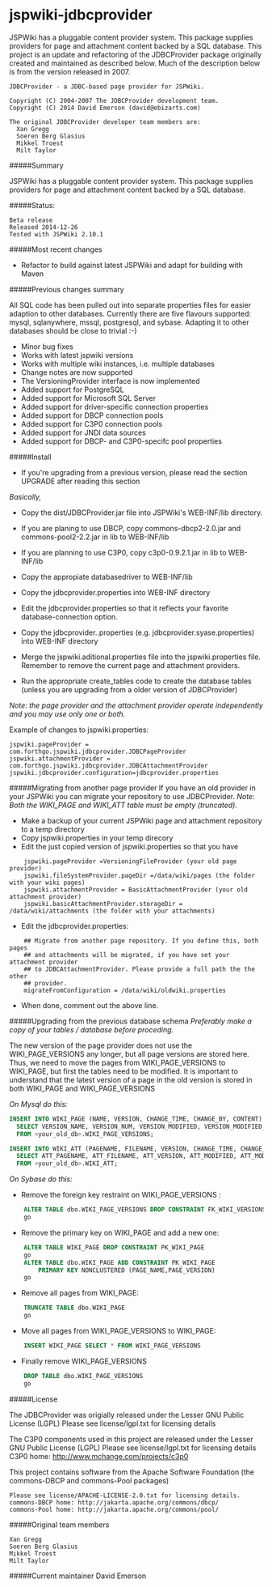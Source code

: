 jspwiki-jdbcprovider
====================

JSPWiki has a pluggable content provider system. This package supplies providers for page and attachment content backed by a SQL database. This project is an update and refactoring of the JDBCProvider package originally created and maintained as described below. Much of the description below is from the version released in 2007. 

    JDBCProvider - a JDBC-based page provider for JSPWiki.

    Copyright (C) 2004-2007 The JDBCProvider development team.
    Copyright (C) 2014 David Emerson (david@ebizarts.com)
    
    The original JDBCProvider developer team members are:
      Xan Gregg
      Soeren Berg Glasius
      Mikkel Troest
      Milt Taylor

#####Summary

JSPWiki has a pluggable content provider system. This package supplies
providers for page and attachment content backed by a SQL database.

#####Status:

    Beta release
    Released 2014-12-26
    Tested with JSPWiki 2.10.1

#####Most recent changes
* Refactor to build against latest JSPWiki and adapt for building with Maven


#####Previous changes summary

All SQL code has been pulled out into separate properties files for easier
adaption to other databases. Currently there are five flavours supported: mysql, 
sqlanywhere, mssql, postgresql, and sybase.
Adapting it to other databases should be close to trivial :-)

* Minor bug fixes
* Works with latest jspwiki versions
* Works with multiple wiki instances, i.e. multiple databases
* Change notes are now supported
* The VersioningProvider interface is now implemented
* Added support for PostgreSQL
* Added support for Microsoft SQL Server
* Added support for driver-specific connection properties
* Added support for DBCP connection pools
* Added support for C3P0 connection pools
* Added support for JNDI data sources
* Added support for DBCP- and C3P0-specifc pool properties

#####Install

* If you're upgrading from a previous version, please read the section UPGRADE 
  after reading this section

<em>Basically,</em>

 - Copy the dist/JDBCProvider.jar file into JSPWiki's WEB-INF/lib directory.
 - If you are planing to use DBCP, copy commons-dbcp2-2.0.jar and commons-pool2-2.2.jar in lib  to WEB-INF/lib 
 - If you are planning to use C3P0, copy c3p0-0.9.2.1.jar in lib to WEB-INF/lib
 - Copy the appropiate databasedriver to WEB-INF/lib
 - Copy the jdbcprovider.properties into WEB-INF directory
 - Edit the jdbcprovider.properties so that it reflects your favorite database-connection option.
 - Copy the jdbcprovider.<flavour>.properties (e.g. jdbcprovider.syase.properties) into WEB-INF directory
 
 - Merge the jspwiki.aditional.properties file into the jspwiki.properties file.
   Remember to remove the current page and attachment providers.
 - Run the appropriate create_tables code to create the database tables (unless
   you are upgrading from a older version of JDBCProvider)
 
<em>Note: the page provider and the attachment provider operate independently
      and you may use only one or both.</em>

Example of changes to jspwiki.properties:

    jspwiki.pageProvider = com.forthgo.jspwiki.jdbcprovider.JDBCPageProvider
    jspwiki.attachmentProvider = com.forthgo.jspwiki.jdbcprovider.JDBCAttachmentProvider
    jspwiki.jdbcprovider.configuration=jdbcprovider.properties


#####Migrating from another page provider
If you have an old provider in your JSPWiki you can migrate your repository to
use JDBCProvider. 
<em>Note: Both the WIKI_PAGE and WIKI_ATT table must be empty (truncated).</em>

* Make a backup of your current JSPWiki page and attachment repository to a 
  temp directory
* Copy jspwiki.properties in your temp direcory
* Edit the just copied version of jspwiki.properties so that you have
```
    jspwiki.pageProvider =VersioningFileProvider (your old page provider)
    jspwiki.fileSystemProvider.pageDir =/data/wiki/pages (the folder with your wiki pages)
    jspwiki.attachmentProvider = BasicAttachmentProvider (your old attachment provider)
    jspwiki.basicAttachmentProvider.storageDir = /data/wiki/attachments (the folder with your attachments)
```
* Edit the jdbcprovider.properties:
```
    ## Migrate from another page repository. If you define this, both pages 
    ## and attachments will be migrated, if you have set your attachment provider
    ## to JDBCAttachmentProvider. Please provide a full path the the other
    ## provider.
    migrateFromConfiguration = /data/wiki/oldwiki.properties
```
* When done, comment out the above line.

#####Upgrading from the previous database schema
<em>Preferably make a copy of your tables / database before proceding.</em>

The new version of the page provider does not use the WIKI_PAGE_VERSIONS any
longer, but all page versions are stored here. Thus, we need to move the pages 
from WIKI_PAGE_VERSIONS to WIKI_PAGE, but first the tables need to be modified. 
It is important to understand that the latest version of a page in the old
version is stored in both WIKI_PAGE and WIKI_PAGE_VERSIONS


<em>On Mysql do this:</em>
```SQL
INSERT INTO WIKI_PAGE (NAME, VERSION, CHANGE_TIME, CHANGE_BY, CONTENT)
  SELECT VERSION_NAME, VERSION_NUM, VERSION_MODIFIED, VERSION_MODIFIED_B, VERSION_TEXT
  FROM <your_old_db>.WIKI_PAGE_VERSIONS;

INSERT INTO WIKI_ATT (PAGENAME, FILENAME, VERSION, CHANGE_TIME, CHANGE_BY, DATA, LENGTH)
  SELECT ATT_PAGENAME, ATT_FILENAME, ATT_VERSION, ATT_MODIFIED, ATT_MODIFIED_BY, ATT_DATA, LENGTH(ATT_DATA)
  FROM <your_old_db>.WIKI_ATT;
```

<em>On Sybase do this:</em>
* Remove the foreign key restraint on WIKI_PAGE_VERSIONS :
```SQL
	ALTER TABLE dbo.WIKI_PAGE_VERSIONS DROP CONSTRAINT FK_WIKI_VERSIONS_WIKI_PAGE
	go
```
* Remove the primary key on WIKI_PAGE and add a new one:
```SQL
    ALTER TABLE WIKI_PAGE DROP CONSTRAINT PK_WIKI_PAGE
    go
    ALTER TABLE dbo.WIKI_PAGE ADD CONSTRAINT PK_WIKI_PAGE
        PRIMARY KEY NONCLUSTERED (PAGE_NAME,PAGE_VERSION)
    go
```
* Remove all pages from WIKI_PAGE:
```SQL
	TRUNCATE TABLE dbo.WIKI_PAGE
	go
```
* Move all pages from WIKI_PAGE_VERSIONS to WIKI_PAGE:
```SQL
	INSERT WIKI_PAGE SELECT * FROM WIKI_PAGE_VERSIONS
```
* Finally remove WIKI_PAGE_VERSIONS
```SQL
	DROP TABLE dbo.WIKI_PAGE_VERSIONS
	go
```

#####License

The JDBCProvider was origially released under the Lesser GNU Public License (LGPL)
  Please see license/lgpl.txt for licensing details

The C3P0 components used in this project are released under the Lesser GNU Public License (LGPL)
  Please see license/lgpl.txt for licensing details
  C3P0 home: http://www.mchange.com/projects/c3p0
  
This project contains software from the Apache Software Foundation (the commons-DBCP and commons-Pool packages)

	Please see license/APACHE-LICENSE-2.0.txt for licensing details.
	commons-DBCP home: http://jakarta.apache.org/commons/dbcp/
	commons-Pool home: http://jakarta.apache.org/commons/pool/

#####Original team members
```
Xan Gregg
Soeren Berg Glasius
Mikkel Troest
Milt Taylor
```
#####Current maintainer
David Emerson
